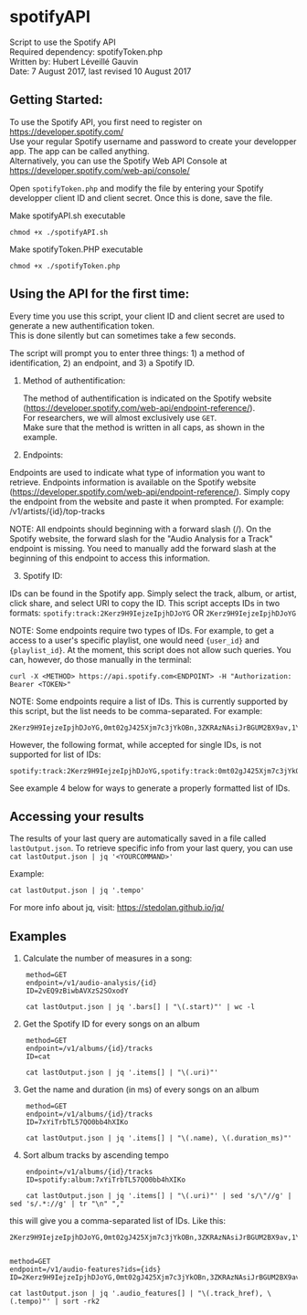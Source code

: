 # spotifyAPI
Script to use the Spotify API  
Required dependency: spotifyToken.php  
Written by: Hubert Léveillé Gauvin  
Date: 7 August 2017, last revised 10 August 2017  
##	Getting Started:
To use the Spotify API, you first need to register on https://developer.spotify.com/  
Use your regular Spotify username and password to create your developper app. The app can be called anything.  
Alternatively, you can use the Spotify Web API Console at https://developer.spotify.com/web-api/console/   

  Open ```spotifyToken.php``` and modify the file by entering your Spotify developper client ID and client secret. Once this is done, save the file.   

Make spotifyAPI.sh executable  

	chmod +x ./spotifyAPI.sh

Make spotifyToken.PHP executable 

	chmod +x ./spotifyToken.php
	
## Using the API for the first time:
Every time you use this script, your client ID and client secret are used to generate a new authentification token.   
This is done silently but can sometimes take a few seconds.  

The script will prompt you to enter three things: 1) a method of identification, 2) an endpoint, and 3) a Spotify ID.  

1) Method of authentification:

	The method of authentification is indicated on the Spotify website (https://developer.spotify.com/web-api/endpoint-reference/).   
	For researchers, we will almost exclusively use ```GET```.  
	Make sure that the method is written in all caps, as shown in the example.  

2) Endpoints:

Endpoints are used to indicate what type of information you want to retrieve. Endpoints information is available on the Spotify website (https://developer.spotify.com/web-api/endpoint-reference/). Simply copy the endpoint from the website and paste it when prompted. For example: /v1/artists/{id}/top-tracks  

NOTE: All endpoints should beginning with a forward slash (/). On the Spotify website, the forward slash for the "Audio Analysis for a Track" endpoint is missing. You need to manually add the forward slash at the beginning of this endpoint to access this information.  

3) Spotify ID:  

IDs can be found in the Spotify app. Simply select the track, album, or artist, click share, and select URI to copy the ID. This script accepts IDs in two formats: ```spotify:track:2Kerz9H9IejzeIpjhDJoYG``` OR ```2Kerz9H9IejzeIpjhDJoYG```  

NOTE: Some endpoints require two types of IDs. For example, to get a access to a user's specific playlist, one would need ```{user_id}``` and ```{playlist_id}```. At the moment, this script does not allow such queries. You can, however, do those manually in the terminal:  

	curl -X <METHOD> https://api.spotify.com<ENDPOINT> -H "Authorization: Bearer <TOKEN>"

NOTE: Some endpoints require a list of IDs. This is currently supported by this script, but the list needs to be comma-separated. For example:   

	2Kerz9H9IejzeIpjhDJoYG,0mt02gJ425Xjm7c3jYkOBn,3ZKRAzNAsiJrBGUM2BX9av,1Ym6aMuT5bliaZMC67AmPp,6eygbzyL6hY8jFQTARDuo9,5QqyRUZeBE04yJxsD1OC0I,03hqMhmCZiNKMSPmVabPLP,269xqcgGTN9PlivhUkOLhX,5UPHeuDP0AnG830Yf3bJJD,7nns9KjsadA1Cx7as2eGNG,0dssTLrqY79Klk6jx2RXCj,3O7p9Itz8PXUoAjD2vmuM6,6VZwnDUMkAZs36g6v9MVQX,7lSdUlVf8k6kxklKkskb1m,3fx5ozORvvTGnSnOhUqrgj,761QvVHTibYjEi2r6A4g4Q

However, the following format, while accepted for single IDs, is not supported for list of IDs:  

	spotify:track:2Kerz9H9IejzeIpjhDJoYG,spotify:track:0mt02gJ425Xjm7c3jYkOBn,spotify:track:3ZKRAzNAsiJrBGUM2BX9av,spotify:track:1Ym6aMuT5bliaZMC67AmPp,spotify:track:6eygbzyL6hY8jFQTARDuo9,spotify:track:5QqyRUZeBE04yJxsD1OC0I,spotify:track:03hqMhmCZiNKMSPmVabPLP,spotify:track:269xqcgGTN9PlivhUkOLhX,spotify:track:5UPHeuDP0AnG830Yf3bJJD,spotify:track:7nns9KjsadA1Cx7as2eGNG,spotify:track:0dssTLrqY79Klk6jx2RXCj,spotify:track:3O7p9Itz8PXUoAjD2vmuM6,spotify:track:6VZwnDUMkAZs36g6v9MVQX,spotify:track:7lSdUlVf8k6kxklKkskb1m,spotify:track:3fx5ozORvvTGnSnOhUqrgj,spotify:track:761QvVHTibYjEi2r6A4g4Q

See example 4 below for ways to generate a properly formatted list of IDs. 

## Accessing your results
The results of your last query are automatically saved in a file called ```lastOutput.json```.
To retrieve specific info from your last query, you can use ```cat lastOutput.json | jq '<YOURCOMMAND>' ```

Example: 

	cat lastOutput.json | jq '.tempo'

For more info about jq, visit: https://stedolan.github.io/jq/

## Examples
1) Calculate the number of measures in a song: 

```
	method=GET
	endpoint=/v1/audio-analysis/{id} 
	ID=2vEQ9zBiwbAVXzS2SOxodY

	cat lastOutput.json | jq '.bars[] | "\(.start)"' | wc -l
```

2) Get the Spotify ID for every songs on an album

```
	method=GET
	endpoint=/v1/albums/{id}/tracks
	ID=cat

	cat lastOutput.json | jq '.items[] | "\(.uri)"'
```

3) Get the name and duration (in ms) of every songs on an album

```
	method=GET
	endpoint=/v1/albums/{id}/tracks
	ID=7xYiTrbTL57QO0bb4hXIKo

	cat lastOutput.json | jq '.items[] | "\(.name), \(.duration_ms)"' 
```

4) Sort album tracks by ascending tempo

```	method=GET
	endpoint=/v1/albums/{id}/tracks
	ID=spotify:album:7xYiTrbTL57QO0bb4hXIKo

	cat lastOutput.json | jq '.items[] | "\(.uri)"' | sed 's/\"//g' | sed 's/.*://g' | tr "\n" "," 
```
	
this will give you a comma-separated list of IDs. Like this:

	2Kerz9H9IejzeIpjhDJoYG,0mt02gJ425Xjm7c3jYkOBn,3ZKRAzNAsiJrBGUM2BX9av,1Ym6aMuT5bliaZMC67AmPp,6eygbzyL6hY8jFQTARDuo9,5QqyRUZeBE04yJxsD1OC0I,03hqMhmCZiNKMSPmVabPLP,269xqcgGTN9PlivhUkOLhX,5UPHeuDP0AnG830Yf3bJJD,7nns9KjsadA1Cx7as2eGNG,0dssTLrqY79Klk6jx2RXCj,3O7p9Itz8PXUoAjD2vmuM6,6VZwnDUMkAZs36g6v9MVQX,7lSdUlVf8k6kxklKkskb1m,3fx5ozORvvTGnSnOhUqrgj,761QvVHTibYjEi2r6A4g4Q


	method=GET
	endpoint=/v1/audio-features?ids={ids}
	ID=2Kerz9H9IejzeIpjhDJoYG,0mt02gJ425Xjm7c3jYkOBn,3ZKRAzNAsiJrBGUM2BX9av,1Ym6aMuT5bliaZMC67AmPp,6eygbzyL6hY8jFQTARDuo9,5QqyRUZeBE04yJxsD1OC0I,03hqMhmCZiNKMSPmVabPLP,269xqcgGTN9PlivhUkOLhX,5UPHeuDP0AnG830Yf3bJJD,7nns9KjsadA1Cx7as2eGNG,0dssTLrqY79Klk6jx2RXCj,3O7p9Itz8PXUoAjD2vmuM6,6VZwnDUMkAZs36g6v9MVQX,7lSdUlVf8k6kxklKkskb1m,3fx5ozORvvTGnSnOhUqrgj,761QvVHTibYjEi2r6A4g4Q

	cat lastOutput.json | jq '.audio_features[] | "\(.track_href), \(.tempo)"' | sort -rk2 
